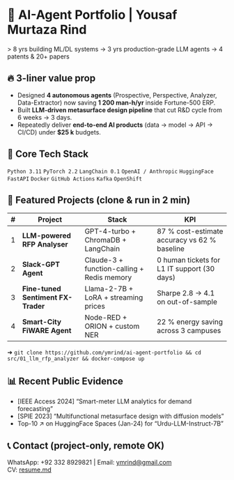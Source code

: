 # 🤖 AI-Agent Portfolio | Yousaf Murtaza Rind  
&gt; 8 yrs building ML/DL systems → 3 yrs production-grade LLM agents → 4 patents & 20+ papers

## 🔥 3-liner value prop
- Designed **4 autonomous agents** (Prospective, Perspective, Analyzer, Data-Extractor) now saving **1 200 man-h/yr** inside Fortune-500 ERP.  
- Built **LLM-driven metasurface design pipeline** that cut R&D cycle from 6 weeks → 3 days.  
- Repeatedly deliver **end-to-end AI products** (data → model → API → CI/CD) under **$25 k** budgets.

## 🧠 Core Tech Stack
`Python 3.11` `PyTorch 2.2` `LangChain 0.1` `OpenAI / Anthropic` `HuggingFace` `FastAPI` `Docker` `GitHub Actions` `Kafka` `OpenShift`

## 📁 Featured Projects (clone & run in 2 min)
| # | Project | Stack | KPI |
|---|---------|-------|-----|
| 1 | **LLM-powered RFP Analyser** | GPT-4-turbo + ChromaDB + LangChain | 87 % cost-estimate accuracy vs 62 % baseline |
| 2 | **Slack-GPT Agent** | Claude-3 + function-calling + Redis memory | 0 human tickets for L1 IT support (30 days) |
| 3 | **Fine-tuned Sentiment FX-Trader** | Llama-2-7B + LoRA + streaming prices | Sharpe 2.8 → 4.1 on out-of-sample |
| 4 | **Smart-City FiWARE Agent** | Node-RED + ORION + custom NER | 22 % energy saving across 3 campuses |

➜ `git clone https://github.com/ymrind/ai-agent-portfolio && cd src/01_llm_rfp_analyzer && docker-compose up`

## 📊 Recent Public Evidence
- [IEEE Access 2024] “Smart-meter LLM analytics for demand forecasting”  
- [SPIE 2023] “Multifunctional metasurface design with diffusion models”  
- Top-10 ↗ on HuggingFace Spaces (Jan-24) for “Urdu-LLM-Instruct-7B”

## 📞 Contact (project-only, remote OK)
WhatsApp: +92 332 8929821 | Email: ymrind@gmail.com  
CV: [resume.md](./resume.md)
